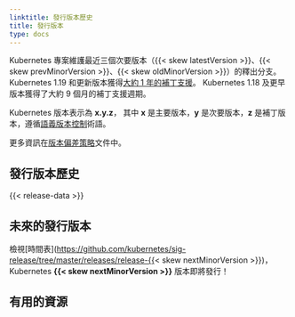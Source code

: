 ```yaml
---
linktitle: 發行版本歷史
title: 發行版本
type: docs
---
```

<!-- 
linktitle: Release History
title: Releases
type: docs
-->


<!-- overview -->

<!-- 
The Kubernetes project maintains release branches for the most recent three minor releases ({{< skew latestVersion >}}, {{< skew prevMinorVersion >}}, {{< skew oldestMinorVersion >}}).  Kubernetes 1.19 and newer receive [approximately 1 year of patch support](/releases/patch-releases/#support-period). Kubernetes 1.18 and older received approximately 9 months of patch support.
-->
Kubernetes 專案維護最近三個次要版本（{{< skew latestVersion >}}、{{< skew prevMinorVersion >}}、{{< skew oldMinorVersion >}}）的釋出分支。
Kubernetes 1.19 和更新版本獲得[大約 1 年的補丁支援](/zh-cn/releases/patch-releases/#support-period)。
Kubernetes 1.18 及更早版本獲得了大約 9 個月的補丁支援週期。

<!-- 
Kubernetes versions are expressed as **x.y.z**,
where **x** is the major version, **y** is the minor version, and **z** is the patch version, following [Semantic Versioning](https://semver.org/) terminology.
More information in the [version skew policy](/releases/version-skew-policy/) document.
-->

Kubernetes 版本表示為 **x.y.z**，
其中 **x** 是主要版本，**y** 是次要版本，**z** 是補丁版本，遵循[語義版本控制](https://semver.org/)術語。

更多資訊在[版本偏差策略](/zh-cn/releases/version-skew-policy/)文件中。

<!-- body -->

<!-- ## Release History -->
## 發行版本歷史

{{< release-data >}}

<!-- ## Upcoming Release -->
## 未來的發行版本

<!-- 
Check out the [schedule](https://github.com/kubernetes/sig-release/tree/master/releases/release-{{< skew nextMinorVersion >}}) for the upcoming **{{< skew nextMinorVersion >}}** Kubernetes release!
-->
檢視[時間表](https://github.com/kubernetes/sig-release/tree/master/releases/release-{{< skew nextMinorVersion >}})，
Kubernetes **{{< skew nextMinorVersion >}}** 版本即將發行！

<!-- ## Helpful Resources -->
## 有用的資源

